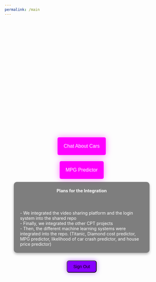 ```yaml
---
permalink: /main
---
```


<html>
<style>
body {
    background-image: url('{{site.baseurl}}/images/logincar.gif');
    background-size: cover;
    background-position: center;
    background-repeat: no-repeat;
    color: #FFFFFF;
}
.main-container {
    display: flex;
    flex-direction: column;
    align-items: center;
    justify-content: center;
    min-height: 30vh;
    margin-bottom: 0;
    padding-bottom: 10px;
}
.fancy-button {
    background-color: #ff00ff;
    border: none;
    color: white;
    padding: 20px;
    text-align: center;
    text-decoration: none;
    display: inline-block;
    font-size: 16px;
    margin: 10px;
    cursor: pointer;
    border-radius: 5px;
    box-shadow: 0 0 20px rgba(255, 0, 255, 0.5);
    transition: all 0.3s ease-in-out;
}
.fancy-button:hover {
    background-color: #ff77ff;
    box-shadow: 0 0 25px rgba(255, 0, 255, 0.75);
}
.fancy-background {
    background-color: rgba(0, 0, 0, 0.5);
    padding: 20px;
    border-radius: 10px;
    margin: 0 auto 20px;
    box-shadow: 0 4px 8px rgba(0, 0, 0, 0.3);
    width: 80%;
}
.small-button {
    background-color: #8800ff;
    padding: 10px 20px;
    font-size: 14px;
    border-radius: 8px;
    box-shadow: 0 0 15px rgba(136, 0, 255, 0.5);
    transition: all 0.3s ease-in-out;
    margin: 5px;
}
.small-button:hover {
    background-color: #bb77ff;
    box-shadow: 0 0 20px rgba(187, 119, 255, 0.75);
}
</style>
<body>
    <div class="main-container">
        <button class="fancy-button" onclick="location.href='{{site.baseurl}}/chat';">Chat About Cars</button>
        <button class="fancy-button" onclick="location.href='{{site.baseurl}}/mpg';">MPG Predictor</button>
<head>
    <title>Synthwave Style Main Page</title>
</head>
    <div class="fancy-background">
        <header><b>Plans for the Integration</b></header>
            - We integrated the video sharing platform and the login system into the shared repo
            <br>
            - Finally, we integrated the other CPT projects
            <br>
            - Then, the different machine learning systems were integrated into the repo. (Titanic, Diamond cost predictor, MPG predictor, likelihood of car crash predictor, and house price predictor)
    </div>
        <button class="small-button" onClick="signOut()">Sign Out</button>
    </div>
    <script>
function signOut() {
    // Get all cookies
    const cookies = document.cookie.split(';');
    // Iterate over each cookie and set its expiry date to a past date
    cookies.forEach(cookie => {
        const cookieParts = cookie.split('=');
        const cookieName = cookieParts[0].trim();
        document.cookie = cookieName + "=; expires=Thu, 01 Jan 1970 00:00:00 UTC; path=/;";
    });
    // Redirect to the sign-in page or any other appropriate action
    window.location.href = '{{site.baseurl}}/';
}
    </script>
</body>
</html>
